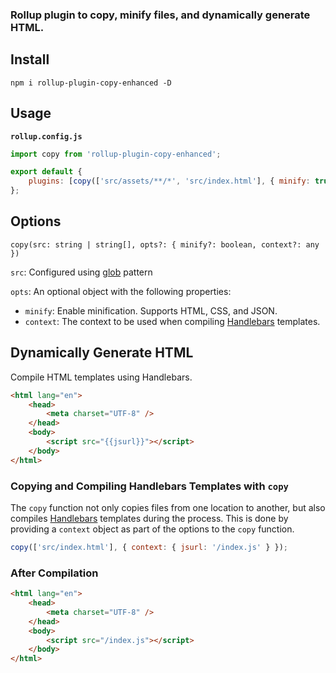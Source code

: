 ### Rollup plugin to copy, minify files, and dynamically generate HTML.

## Install

```console
npm i rollup-plugin-copy-enhanced -D
```

## Usage

**`rollup.config.js`**

```js
import copy from 'rollup-plugin-copy-enhanced';

export default {
    plugins: [copy(['src/assets/**/*', 'src/index.html'], { minify: true, context: { jsurl: '/index.js' } })],
};
```

## Options

`copy(src: string | string[], opts?: { minify?: boolean, context?: any })`

`src`: Configured using [glob](https://github.com/isaacs/node-glob) pattern

`opts`: An optional object with the following properties:

-   `minify`: Enable minification. Supports HTML, CSS, and JSON.
-   `context`: The context to be used when compiling [Handlebars](https://github.com/handlebars-lang/handlebars.js) templates.

## Dynamically Generate HTML

Compile HTML templates using Handlebars.

```html
<html lang="en">
    <head>
        <meta charset="UTF-8" />
    </head>
    <body>
        <script src="{{jsurl}}"></script>
    </body>
</html>
```

### Copying and Compiling Handlebars Templates with `copy`

The `copy` function not only copies files from one location to another, but also compiles [Handlebars](https://github.com/handlebars-lang/handlebars.js) templates during the process. This is done by providing a `context` object as part of the options to the `copy` function.

```js
copy(['src/index.html'], { context: { jsurl: '/index.js' } });
```

### After Compilation

```html
<html lang="en">
    <head>
        <meta charset="UTF-8" />
    </head>
    <body>
        <script src="/index.js"></script>
    </body>
</html>
```
